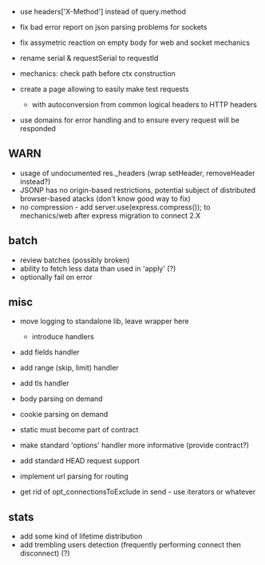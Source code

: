 * use headers['X-Method'] instead of query.method

* fix bad error report on json parsing problems for sockets
* fix assymetric reaction on empty body for web and socket mechanics
* rename serial & requestSerial to requestId
* mechanics: check path before ctx construction

* create a page allowing to easily make test requests
	* with autoconversion from common logical headers to HTTP headers
* use domains for error handling and to ensure every request will be responded

## WARN

* usage of undocumented res._headers (wrap setHeader, removeHeader instead?)
* JSONP has no origin-based restrictions, potential subject of distributed browser-based atacks (don't know good way to fix)
* no compression - add server.use(express.compress()); to mechanics/web after express migration to connect 2.X

## batch

* review batches (possibly broken)
* ability to fetch less data than used in 'apply' (?)
* optionally fail on error

## misc

* move logging to standalone lib, leave wrapper here
	* introduce handlers

* add fields handler
* add range (skip, limit) handler
* add tls handler

* body parsing on demand
* cookie parsing on demand
* static must become part of contract

* make standard 'options' handler more informative (provide contract?)
* add standard HEAD request support
* implement url parsing for routing
* get rid of opt_connectionsToExclude in send - use iterators or whatever

## stats

* add some kind of lifetime distribution
* add trembling users detection (frequently performing connect then disconnect) (?)
